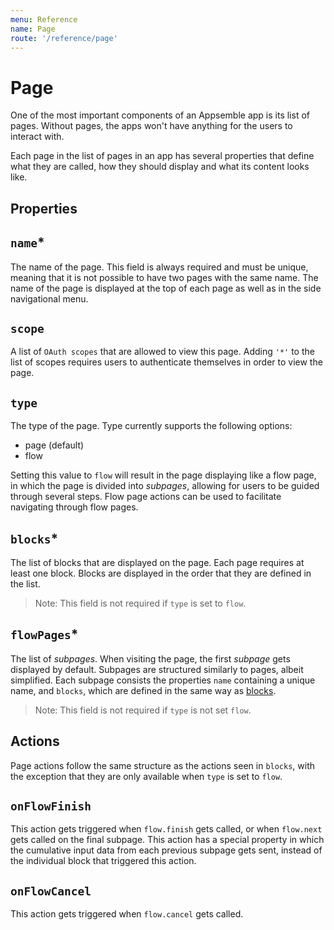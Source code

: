 ```yaml
---
menu: Reference
name: Page
route: '/reference/page'
---
```


# Page

One of the most important components of an Appsemble app is its list of pages. Without pages, the
apps won't have anything for the users to interact with.

Each page in the list of pages in an app has several properties that define what they are called,
how they should display and what its content looks like.

## Properties

## `name`\*

The name of the page. This field is always required and must be unique, meaning that it is not
possible to have two pages with the same name. The name of the page is displayed at the top of each
page as well as in the side navigational menu.

## `scope`

A list of `OAuth scopes` that are allowed to view this page. Adding `'*'` to the list of scopes
requires users to authenticate themselves in order to view the page.

## `type`

The type of the page. Type currently supports the following options:

- page (default)
- flow

Setting this value to `flow` will result in the page displaying like a flow page, in which the page
is divided into _subpages_, allowing for users to be guided through several steps. Flow page actions
can be used to facilitate navigating through flow pages.

## `blocks`\*

The list of blocks that are displayed on the page. Each page requires at least one block. Blocks are
displayed in the order that they are defined in the list.

> Note: This field is not required if `type` is set to `flow`.

## `flowPages`\*

The list of _subpages_. When visiting the page, the first _subpage_ gets displayed by default.
Subpages are structured similarly to pages, albeit simplified. Each subpage consists the properties
`name` containing a unique name, and `blocks`, which are defined in the same way as
[blocks](#blocks).

> Note: This field is not required if `type` is not set `flow`.

## Actions

Page actions follow the same structure as the actions seen in `blocks`, with the exception that they
are only available when `type` is set to `flow`.

## `onFlowFinish`

This action gets triggered when `flow.finish` gets called, or when `flow.next` gets called on the
final subpage. This action has a special property in which the cumulative input data from each
previous subpage gets sent, instead of the individual block that triggered this action.

## `onFlowCancel`

This action gets triggered when `flow.cancel` gets called.
